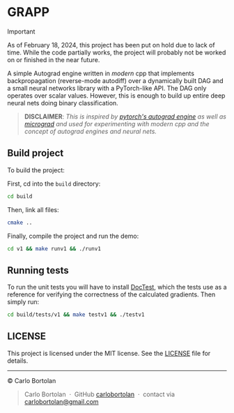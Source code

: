 # GRAPP

> [!IMPORTANT]
> As of February 18, 2024, this project has been put on hold due to lack of time. While the code partially works, the project will probably not be worked on or finished in the near future.

A simple Autograd engine written in _modern_ cpp that implements backpropagation (reverse-mode autodiff) over a dynamically built DAG and a small neural networks library with a PyTorch-like API. The DAG only operates over scalar values. However, this is enough to build up entire deep neural nets doing binary classification.

> **DISCLAIMER**: _This is inspired by [pytorch's autograd engine](https://pytorch.org/blog/overview-of-pytorch-autograd-engine) as well as [micrograd](https://github.com/karpathy/micrograd) and used for experimenting with modern cpp and the concept of autograd engines and neural nets._

## Build project

To build the project:

First, cd into the `build` directory:

```bash
cd build
```

Then, link all files:

```bash
cmake ..
```

Finally, compile the project and run the demo:

```bash
cd v1 && make runv1 && ./runv1
```

## Running tests

To run the unit tests you will have to install [DocTest](https://github.com/doctest/doctest/), which the tests use as a reference for verifying the correctness of the calculated gradients. Then simply run:

```bash
cd build/tests/v1 && make testv1 && ./testv1
```

## LICENSE

This project is licensed under the MIT license. See the [LICENSE](LICENSE) file for details.

---

© Carlo Bortolan

> Carlo Bortolan &nbsp;&middot;&nbsp;
> GitHub [carlobortolan](https://github.com/carlobortolan) &nbsp;&middot;&nbsp;
> contact via [carlobortolan@gmail.com](carlobortolan@gmail.com)
